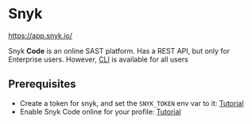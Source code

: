 # Snyk

https://app.snyk.io/

Snyk **Code** is an online SAST platform. Has a REST API, but only for Enterprise users. However, [CLI](https://docs.snyk.io/snyk-cli/getting-started-with-the-snyk-cli) is available for all users

## Prerequisites

- Create a token for snyk, and set the `SNYK_TOKEN` env var to it: [Tutorial](https://docs.snyk.io/snyk-cli/authenticate-to-use-the-cli#how-to-authenticate-to-use-the-cli-in-ci-cd-pipelines)
- Enable Snyk Code online for your profile: [Tutorial](https://docs.snyk.io/implement-snyk/enterprise-implementation-guide/phase-2-configure-account/set-visibility-and-configure-an-organization-template/enable-snyk-code)